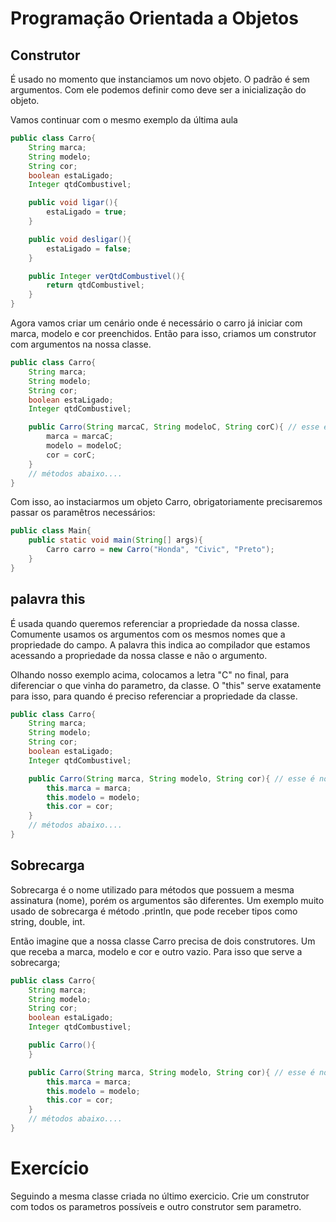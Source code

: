# Programação Orientada a Objetos

## Construtor
É usado no momento que instanciamos um novo objeto. O padrão é sem argumentos.
Com ele podemos definir como deve ser a inicialização do objeto.

Vamos continuar com o mesmo exemplo da última aula
```java
public class Carro{
    String marca;
    String modelo;
    String cor;
    boolean estaLigado;
    Integer qtdCombustivel;

    public void ligar(){
        estaLigado = true;
    }

    public void desligar(){
        estaLigado = false;
    }

    public Integer verQtdCombustivel(){
        return qtdCombustivel;
    }
}
```

Agora vamos criar um cenário onde é necessário o carro já iniciar com marca, modelo e cor preenchidos. Então para isso, criamos um construtor com argumentos na nossa classe.

```java
public class Carro{
    String marca;
    String modelo;
    String cor;
    boolean estaLigado;
    Integer qtdCombustivel;

    public Carro(String marcaC, String modeloC, String corC){ // esse é nosso construtor
        marca = marcaC;
        modelo = modeloC;
        cor = corC;
    }
    // métodos abaixo....
}
```

Com isso, ao instaciarmos um objeto Carro, obrigatoriamente precisaremos passar os paramêtros necessários:
```java
public class Main{
    public static void main(String[] args){
        Carro carro = new Carro("Honda", "Civic", "Preto");
    }
}
```

## palavra this
É usada quando queremos referenciar a propriedade da nossa classe.
Comumente usamos os argumentos com os mesmos nomes que a propriedade do campo. A palavra this indica ao compilador que estamos acessando a propriedade da nossa classe e não o argumento.

Olhando nosso exemplo acima, colocamos a letra "C" no final, para diferenciar o que vinha do parametro, da classe. O "this" serve exatamente para isso, para quando é preciso referenciar a propriedade da classe.

```java
public class Carro{
    String marca;
    String modelo;
    String cor;
    boolean estaLigado;
    Integer qtdCombustivel;

    public Carro(String marca, String modelo, String cor){ // esse é nosso construtor
        this.marca = marca;
        this.modelo = modelo;
        this.cor = cor;
    }
    // métodos abaixo....
}
```

## Sobrecarga
Sobrecarga é o nome utilizado para métodos que possuem a mesma assinatura (nome), porém os argumentos são diferentes.
Um exemplo muito usado de sobrecarga é método .println, que pode receber tipos como string, double, int.

Então imagine que a nossa classe Carro precisa de dois construtores. Um que receba a marca, modelo e cor e outro vazio. Para isso que serve a sobrecarga;

```java
public class Carro{
    String marca;
    String modelo;
    String cor;
    boolean estaLigado;
    Integer qtdCombustivel;

    public Carro(){
    }

    public Carro(String marca, String modelo, String cor){ // esse é nosso construtor
        this.marca = marca;
        this.modelo = modelo;
        this.cor = cor;
    }
    // métodos abaixo....
}
```

# Exercício
Seguindo a mesma classe criada no último exercicio. Crie um construtor com todos os parametros possíveis e outro construtor sem parametro.